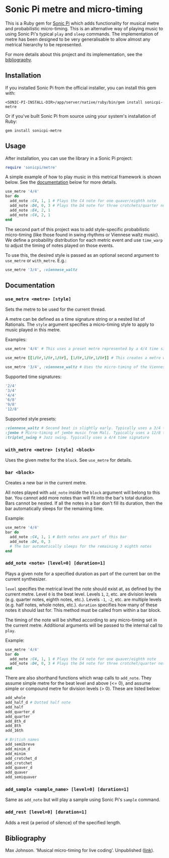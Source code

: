 # Sonic Pi metre and micro-timing

This is a Ruby gem for [Sonic Pi](https://sonic-pi.net/) which adds functionality for musical metre and probabilistic micro-timing. This is an alternative way of playing music to using Sonic Pi's typical `play` and `sleep` commands. The implementation of metre has been designed to be very generalisable to allow almost any metrical hierarchy to be represented.

For more details about this project and its implementation, see the [bibliography](#bibliography).



## Installation

If you installed Sonic Pi from the official installer, you can install this gem with:
```shell
<SONIC-PI-INSTALL-DIR>/app/server/native/ruby/bin/gem install sonicpi-metre
```
Or if you've built Sonic Pi from source using your system's installation of Ruby:
```shell
gem install sonicpi-metre
```


## Usage

After installation, you can use the library in a Sonic Pi project:
```ruby
require 'sonicpi/metre'
```

A simple example of how to play music in this metrical framework is shown below. See the [documentation](#documentation) below for more details.
```ruby
use_metre '4/4'
bar do
  add_note :C4, 1, 1 # Plays the C4 note for one quaver/eighth note
  add_note :D4, 0, 3 # Plays the D4 note for three crotchets/quarter notes
  add_note :E4, 2, 1
  add_note :C4, 2, 1
end
```

The second part of this project was to add style-specific probabilistic micro-timing (like those found in swing rhythms or Viennese waltz music). We define a probability distribution for each metric event and use `time_warp` to adjust the timing of notes played on those events.

To use this, the desired style is passed as an optional second argument to `use_metre` or `with_metre`. E.g.:
```ruby
use_metre '3/4', :viennese_waltz
```


## Documentation

### `use_metre <metre> [style]`

Sets the metre to be used for the current thread.

A metre can be defined as a time signature string or a nested list of Rationals. The `style` argument specifies a micro-timing style to apply to music played in this metre.

Examples:
```ruby
use_metre '4/4' # This uses a preset metre represented by a 4/4 time signature
```
```ruby
use_metre [[1/8r,1/8r,1/8r], [1/8r,1/8r,1/8r]] # This creates a metre with two beats, each of which can be divided into three eighth notes (the 6/8 time signature)
```
```ruby
use_metre '3/4', :viennese_waltz # Uses the micro-timing of the Viennese Waltz style. You should notice the second beat of each bar falls slightly early. Note that the style has to be compatible with the metre.
```
Supported time signatures:
```ruby
'2/4'
'3/4'
'4/4'
'6/8'
'9/8'
'12/8'
```
Supported style presets:
```ruby
:viennese_waltz # Second beat is slightly early. Typically uses a 3/4 time signature
:jembe # Micro-timing of jembe music from Mali. Typically uses a 12/8 time signature
:triplet_swing # Jazz swing. Typically uses a 4/4 time signature
```


### `with_metre <metre> [style] <block>`

Uses the given metre for the `block`. See `use_metre` for details.


### `bar <block>`

Creates a new bar in the current metre.

All notes played with `add_note` inside the `block` argument will belong to this bar. You cannot add more notes than will fit into the bar's total duration. Bars cannot be nested. If all the notes in a bar don't fill its duration, then the bar automatically sleeps for the remaining time.

Example:
```ruby
use_metre '4/4'
bar do
  add_note :C4, 1, 1 # Both notes are part of this bar
  add_note :D4, 0, 3
  # The bar automatically sleeps for the remaining 3 eighth notes
end
```


### `add_note <note> [level=0] [duration=1]`

Plays a given note for a specified duration as part of the current bar on the current synthesizer.

`level` specifies the metrical level the note should exist at, as defined by the current metre. Level `0` is the beat level. Levels `1`, `2`, etc. are division levels (e.g. quarter notes, eighth notes, etc.). Levels `-1`, `-2`, etc. are multiple levels (e.g. half notes, whole notes, etc.). `duration` specifies how many of these notes it should last for. This method must be called from within a bar block.

The timing of the note will be shifted according to any micro-timing set in the current metre. Additional arguments will be passed to the internal call to `play`.

Example:
```ruby
use_metre '4/4'
bar do
  add_note :C4, 1, 1 # Plays the C4 note for one quaver/eighth note
  add_note :D4, 0, 3 # Plays the D4 note for three crotchet/quarter notes
end
```

There are also shorthand functions which wrap calls to `add_note`. They assume simple metre for the beat level and above (<= 0), and assume simple or compound metre for division levels (> 0). These are listed below:
```ruby
add_whole
add_half_d # Dotted half note
add_half
add_quarter_d
add_quarter
add_8th_d
add_8th
add_16th

# British names
add_semibreve
add_minim_d
add_minim
add_crotchet_d
add_crotchet
add_quaver_d
add_quaver
add_semiquaver
```


### `add_sample <sample_name> [level=0] [duration=1]`

Same as `add_note` but will play a sample using Sonic Pi's `sample` command.


### `add_rest [level=0] [duration=1]`

Adds a rest (a period of silence) of the specified length.



## Bibliography

Max Johnson. 'Musical micro-timing for live coding'. Unpublished ([link](https://drive.google.com/file/d/1Byb34UJcfVdJHtfZZG4mBEbyRg7_LT2M/view?usp=sharing)).
